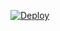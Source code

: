 
[![Deploy](https://www.herokucdn.com/deploy/button.svg)](https://heroku.com/deploy?template=https://github.com/rakeshyt/DevilHacker4)
